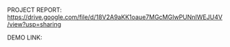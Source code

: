 PROJECT REPORT: https://drive.google.com/file/d/18V2A9aKK1oaue7MGcMGIwPUNnIWEJU4V/view?usp=sharing

DEMO LINK: 
